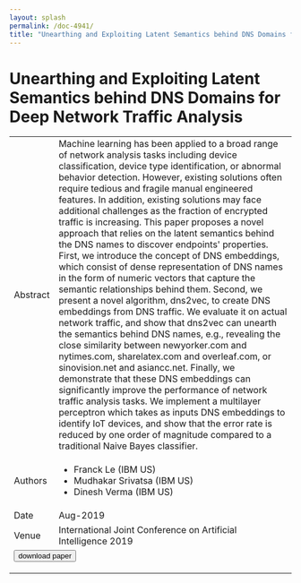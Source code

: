 ```yaml
---
layout: splash
permalink: /doc-4941/
title: "Unearthing and Exploiting Latent Semantics behind DNS Domains for Deep Network Traffic Analysis"
---
```


# Unearthing and Exploiting Latent Semantics behind DNS Domains for Deep Network Traffic Analysis

<table>
    <tbody>
    <tr>
        <td>Abstract</td>
        <td>Machine learning has been applied to a broad range of network analysis tasks including device classification, device type identification, or abnormal behavior detection. However, existing solutions often require tedious and fragile manual engineered features. In addition, existing solutions may face additional challenges as the fraction of encrypted traffic is increasing. This paper proposes a novel approach that relies on the latent semantics behind the DNS names to discover endpoints' properties. First, we introduce the concept of DNS embeddings, which consist of dense representation of DNS names in the form of numeric vectors that capture the semantic relationships behind them. Second, we present a novel algorithm, dns2vec, to create DNS embeddings from DNS traffic. We evaluate it on actual network traffic, and show that dns2vec can unearth the semantics behind DNS names, e.g., revealing the close similarity between newyorker.com and nytimes.com, sharelatex.com and overleaf.com, or sinovision.net and asiancc.net. Finally, we demonstrate that these DNS embeddings can significantly improve the performance of network traffic analysis tasks. We implement a multilayer perceptron which takes as inputs DNS embeddings to identify IoT devices, and show that the error rate is reduced by one order of magnitude compared to a traditional Naive Bayes classifier.</td>
    </tr>
    <tr>
        <td>Authors</td>
        <td>
            <ul>
                <li>Franck Le (IBM US)</li>
                <li>Mudhakar Srivatsa (IBM US)</li>
                <li>Dinesh Verma (IBM US)</li>
            </ul>
        </td>
    </tr>
    <tr>
        <td>Date</td>
        <td>Aug-2019</td>
    </tr>
    <tr>
        <td>Venue</td>
        <td>International Joint Conference on Artificial Intelligence 2019</td>
    </tr>
        <tr>
            <td colspan="2">
                <form method="get" action="https://dais-ita.org/sites/default/files/3542.pdf">
                    <button type="submit">download paper</button>
                </form>
            </td>
        </tr>
    </tbody>
</table>
